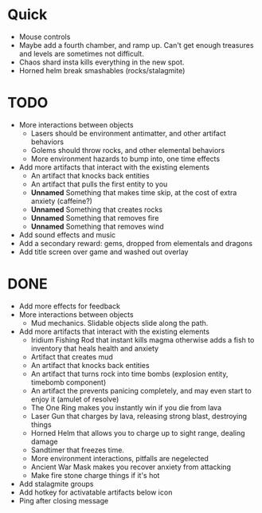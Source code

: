 
# Quick

- Mouse controls
- Maybe add a fourth chamber, and ramp up.  Can't get enough treasures
  and levels are sometimes not difficult.
- Chaos shard insta kills everything in the new spot.
- Horned helm break smashables (rocks/stalagmite)

# TODO

- More interactions between objects
    - Lasers should be environment antimatter, and other artifact behaviors
    - Golems should throw rocks, and other elemental behaviors
    - More environment hazards to bump into, one time effects
- Add more artifacts that interact with the existing elements
    - An artifact that knocks back entities
    - An artifact that pulls the first entity to you
    - **Unnamed** Something that makes time skip, at the cost of extra anxiety (caffeine?)
    - **Unnamed** Something that creates rocks
    - **Unnamed** Something that removes fire
    - **Unnamed** Something that removes wind
- Add sound effects and music
- Add a secondary reward: gems, dropped from elementals and dragons
- Add title screen over game and washed out overlay

# DONE

- Add more effects for feedback
- More interactions between objects
    - Mud mechanics.  Slidable objects slide along the path.
- Add more artifacts that interact with the existing elements
    - Iridium Fishing Rod that instant kills magma otherwise adds a fish to inventory that
      heals health and anxiety
    - Artifact that creates mud
    - An artifact that knocks back entities
    - An artifact that turns rock into time bombs (explosion entity, timebomb component)
    - An artifact the prevents panicing completely, and may even start to enjoy it (amulet of resolve)
    - The One Ring makes you instantly win if you die from lava
    - Laser Gun that charges by lava, releasing strong blast, destroying things
    - Horned Helm that allows you to charge up to sight range, dealing damage
    - Sandtimer that freezes time.
    - More environment interactions, pitfalls are negelected
    - Ancient War Mask makes you recover anxiety from attacking
    - Make fire stone charge things if it's hot
- Add stalagmite groups
- Add hotkey for activatable artifacts below icon
- Ping after closing message